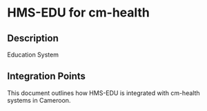 # HMS-EDU for cm-health

## Description

Education System

## Integration Points

This document outlines how HMS-EDU is integrated with cm-health systems in Cameroon.
